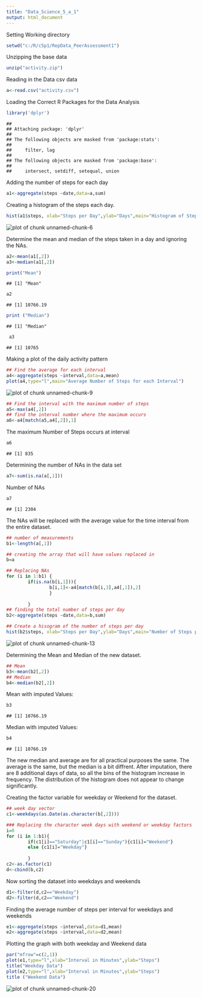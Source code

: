 ```yaml
---
title: "Data_Science_5_a_1"
output: html_document
---
```

Setting Working directory

```r
setwd("c:/R/c5p1/RepData_PeerAssessment1")
```




Unzipping the base data

```r
unzip("activity.zip")
```

Reading in the Data csv data

```r
a<-read.csv("activity.csv")
```

Loading the Correct R Packages for the Data Analysis

```r
library('dplyr')
```

```
## 
## Attaching package: 'dplyr'
## 
## The following objects are masked from 'package:stats':
## 
##     filter, lag
## 
## The following objects are masked from 'package:base':
## 
##     intersect, setdiff, setequal, union
```


Adding the number of steps for each day 

```r
a1<-aggregate(steps ~date,data=a,sum)
```

Creating a histogram of the steps each day. 

```r
hist(a1$steps, xlab="Steps per Day",ylab="Days",main="Histogram of Steps per Day")
```

![plot of chunk unnamed-chunk-6](figure/unnamed-chunk-6-1.png) 




Determine the mean and median of the steps taken in a day and ignoring the NAs.

```r
a2<-mean(a1[,2])
a3<-median(a1[,2])
```


```r
print("Mean")
```

```
## [1] "Mean"
```

```r
a2
```

```
## [1] 10766.19
```

```r
print ("Median")
```

```
## [1] "Median"
```

```r
 a3
```

```
## [1] 10765
```











Making a plot of the daily activity pattern

```r
## Find the average for each interval
a4<-aggregate(steps ~interval,data=a,mean)
plot(a4,type="l",main="Average Number of Steps for each Interval")
```

![plot of chunk unnamed-chunk-9](figure/unnamed-chunk-9-1.png) 

```r
## Find the interval with the maximum number of steps
a5<-max(a4[,2])
## find the interval number where the maximum occurs
a6<-a4[match(a5,a4[,2]),1]
```
The maximum Number of Steps occurs at interval

```r
a6
```

```
## [1] 835
```


Determining the number of NAs in the data set

```r
a7<-sum(is.na(a[,1]))
```
Number of NAs


```r
a7
```

```
## [1] 2304
```

The NAs will be replaced with the average value for the time interval from the entire dataset.


```r
## number of measurements
b1<-length(a[,1])

## creating the array that will have values replaced in
b=a

## Replacing NAs
for (i in 1:b1) {
        if(is.na(b[i,1])){
                b[i,1]<-a4[match(b[i,3],a4[,1]),2]
                }
           
        }
## finding the total number of steps per day 
b2<-aggregate(steps ~date,data=b,sum)

## Create a hisogram of the number of steps per day
hist(b2$steps, xlab="Steps per Day",ylab="Days",main="Number of Steps per Day")
```

![plot of chunk unnamed-chunk-13](figure/unnamed-chunk-13-1.png) 









Determining the Mean and Median of the new dataset.

```r
## Mean
b3<-mean(b2[,2])
## Median
b4<-median(b2[,2])
```
Mean with imputed Values:

```r
b3
```

```
## [1] 10766.19
```
Median with imputed Values:

```r
b4
```

```
## [1] 10766.19
```

The new median and average are for all practical purposes the same. The average
is the same, but the median is a bit diffrent.  After imputation, there are 8
additional days of data, so all the bins of the histogram increase in frequency.
The distribution of the histogram does not appear to change significantly.

Creating the factor variable for weekday or Weekend for the dataset.


```r
## week day vector
c1<-weekdays(as.Date(as.character(b[,2])))

### Replacing the character week days with weekend or weekday factors 
i=0
for (i in 1:b1){
        if(c1[i]=="Saturday"|c1[i]=="Sunday"){c1[i]="Weekend"}
        else {c1[i]="Weekday"}
        
        }
c2<-as.factor(c1)
d<-cbind(b,c2)
```


Now sorting the dataset into weekdays and weekends

```r
d1<-filter(d,c2=="Weekday")
d2<-filter(d,c2=="Weekend")
```

Finding the average number of steps per interval for weekdays and weekends

```r
e1<-aggregate(steps ~interval,data=d1,mean)
e2<-aggregate(steps ~interval,data=d2,mean)
```

Plotting the graph with both weekday and Weekend data

```r
par("mfrow"=c(2,1))
plot(e1,type="l",xlab="Interval in Minutes",ylab="Steps")
title("Weekday Data")
plot(e2,type="l",xlab="Interval in Minutes",ylab="Steps")
title ("Weekend Data")
```

![plot of chunk unnamed-chunk-20](figure/unnamed-chunk-20-1.png) 

